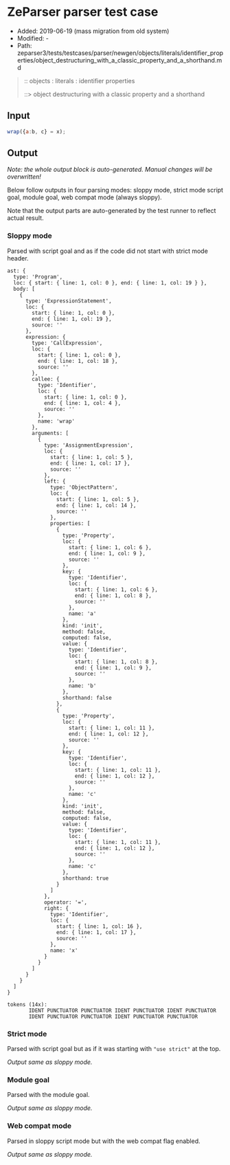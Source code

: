# ZeParser parser test case

- Added: 2019-06-19 (mass migration from old system)
- Modified: -
- Path: zeparser3/tests/testcases/parser/newgen/objects/literals/identifier_properties/object_destructuring_with_a_classic_property_and_a_shorthand.md

> :: objects : literals : identifier properties
>
> ::> object destructuring with a classic property and a shorthand

## Input

`````js
wrap({a:b, c} = x);
`````

## Output

_Note: the whole output block is auto-generated. Manual changes will be overwritten!_

Below follow outputs in four parsing modes: sloppy mode, strict mode script goal, module goal, web compat mode (always sloppy).

Note that the output parts are auto-generated by the test runner to reflect actual result.

### Sloppy mode

Parsed with script goal and as if the code did not start with strict mode header.

`````
ast: {
  type: 'Program',
  loc: { start: { line: 1, col: 0 }, end: { line: 1, col: 19 } },
  body: [
    {
      type: 'ExpressionStatement',
      loc: {
        start: { line: 1, col: 0 },
        end: { line: 1, col: 19 },
        source: ''
      },
      expression: {
        type: 'CallExpression',
        loc: {
          start: { line: 1, col: 0 },
          end: { line: 1, col: 18 },
          source: ''
        },
        callee: {
          type: 'Identifier',
          loc: {
            start: { line: 1, col: 0 },
            end: { line: 1, col: 4 },
            source: ''
          },
          name: 'wrap'
        },
        arguments: [
          {
            type: 'AssignmentExpression',
            loc: {
              start: { line: 1, col: 5 },
              end: { line: 1, col: 17 },
              source: ''
            },
            left: {
              type: 'ObjectPattern',
              loc: {
                start: { line: 1, col: 5 },
                end: { line: 1, col: 14 },
                source: ''
              },
              properties: [
                {
                  type: 'Property',
                  loc: {
                    start: { line: 1, col: 6 },
                    end: { line: 1, col: 9 },
                    source: ''
                  },
                  key: {
                    type: 'Identifier',
                    loc: {
                      start: { line: 1, col: 6 },
                      end: { line: 1, col: 8 },
                      source: ''
                    },
                    name: 'a'
                  },
                  kind: 'init',
                  method: false,
                  computed: false,
                  value: {
                    type: 'Identifier',
                    loc: {
                      start: { line: 1, col: 8 },
                      end: { line: 1, col: 9 },
                      source: ''
                    },
                    name: 'b'
                  },
                  shorthand: false
                },
                {
                  type: 'Property',
                  loc: {
                    start: { line: 1, col: 11 },
                    end: { line: 1, col: 12 },
                    source: ''
                  },
                  key: {
                    type: 'Identifier',
                    loc: {
                      start: { line: 1, col: 11 },
                      end: { line: 1, col: 12 },
                      source: ''
                    },
                    name: 'c'
                  },
                  kind: 'init',
                  method: false,
                  computed: false,
                  value: {
                    type: 'Identifier',
                    loc: {
                      start: { line: 1, col: 11 },
                      end: { line: 1, col: 12 },
                      source: ''
                    },
                    name: 'c'
                  },
                  shorthand: true
                }
              ]
            },
            operator: '=',
            right: {
              type: 'Identifier',
              loc: {
                start: { line: 1, col: 16 },
                end: { line: 1, col: 17 },
                source: ''
              },
              name: 'x'
            }
          }
        ]
      }
    }
  ]
}

tokens (14x):
       IDENT PUNCTUATOR PUNCTUATOR IDENT PUNCTUATOR IDENT PUNCTUATOR
       IDENT PUNCTUATOR PUNCTUATOR IDENT PUNCTUATOR PUNCTUATOR
`````

### Strict mode

Parsed with script goal but as if it was starting with `"use strict"` at the top.

_Output same as sloppy mode._

### Module goal

Parsed with the module goal.

_Output same as sloppy mode._

### Web compat mode

Parsed in sloppy script mode but with the web compat flag enabled.

_Output same as sloppy mode._
